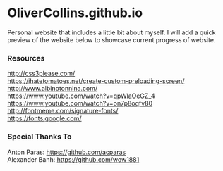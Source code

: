 # OliverCollins.github.io

Personal website that includes a little bit about myself. I will add a quick preview of the website below to showcase current progress of website.

### Resources

http://css3please.com/ <br />
https://ihatetomatoes.net/create-custom-preloading-screen/ <br />
http://www.albinotonnina.com/ <br />
https://www.youtube.com/watch?v=qpWlaOeGZ_4 <br />
https://www.youtube.com/watch?v=on7p8oqfv80 <br />
http://fontmeme.com/signature-fonts/ <br />
https://fonts.google.com/

### Special Thanks To

Anton Paras: https://github.com/acparas <br />
Alexander Banh: https://github.com/wow1881
